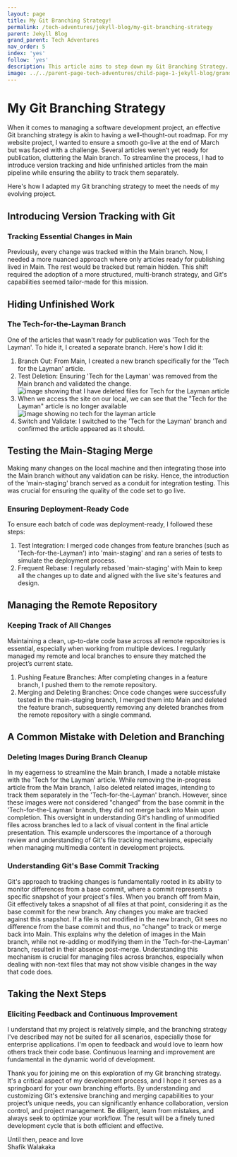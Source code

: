 ```yaml
---
layout: page
title: My Git Branching Strategy!
permalink: /tech-adventures/jekyll-blog/my-git-branching-strategy
parent: Jekyll Blog
grand_parent: Tech Adventures
nav_order: 5
index: 'yes'
follow: 'yes'
description: This article aims to step down my Git Branching Strategy. For your comments and feedback to see if this is applicable or if it can be improved!
image: ../../parent-page-tech-adventures/child-page-1-jekyll-blog/grandchild-page-4-feeling-responsive-template/image-jekyll-blog-feeling-responsive-template.png
---
```


<!-----



Conversion time: 0.313 seconds.


Using this Markdown file:

1. Paste this output into your source file.
2. See the notes and action items below regarding this conversion run.
3. Check the rendered output (headings, lists, code blocks, tables) for proper
   formatting and use a linkchecker before you publish this page.

Conversion notes:

* Docs to Markdown version 1.0β35
* Wed Apr 17 2024 09:01:55 GMT-0700 (PDT)
* Source doc: Untitled document
----->



# **My Git Branching Strategy**

When it comes to managing a software development project, an effective Git branching strategy is akin to having a well-thought-out roadmap. For my website project, I wanted to ensure a smooth go-live at the end of March but was faced with a challenge. Several articles weren’t yet ready for publication, cluttering the Main branch. To streamline the process, I had to introduce version tracking and hide unfinished articles from the main pipeline while ensuring the ability to track them separately.

Here's how I adapted my Git branching strategy to meet the needs of my evolving project.


## **Introducing Version Tracking with Git**


### **Tracking Essential Changes in Main**

Previously, every change was tracked within the Main branch. Now, I needed a more nuanced approach where only articles ready for publishing lived in Main. The rest would be tracked but remain hidden. This shift required the adoption of a more structured, multi-branch strategy, and Git's capabilities seemed tailor-made for this mission.


## **Hiding Unfinished Work**


### **The Tech-for-the-Layman Branch**

One of the articles that wasn't ready for publication was 'Tech for the Layman'. To hide it, I created a separate branch. Here's how I did it:



1. Branch Out: From Main, I created a new branch specifically for the 'Tech for the Layman' article.
2. Test Deletion: Ensuring 'Tech for the Layman' was removed from the Main branch and validated the change.
![image showing that I have deleted files for Tech for the Layman article](../../parent-page-tech-adventures/child-page-1-jekyll-blog/grandchild-page-5-my-git-branching-strategy/image-deleted-file-for-tech-for-the-layman.png)
3. When we access the site on our local, we can see that the "Tech for the Layman" article is no longer available
![image showing no tech for the layman article](../../parent-page-tech-adventures/child-page-1-jekyll-blog/grandchild-page-5-my-git-branching-strategy/image-showing-no-tech-for-the-layman-article.png)
4. Switch and Validate: I switched to the 'Tech for the Layman' branch and confirmed the article appeared as it should.


## **Testing the Main-Staging Merge**

Making many changes on the local machine and then integrating those into the Main branch without any validation can be risky. Hence, the introduction of the 'main-staging' branch served as a conduit for integration testing. This was crucial for ensuring the quality of the code set to go live.


### **Ensuring Deployment-Ready Code**

To ensure each batch of code was deployment-ready, I followed these steps:



1. Test Integration: I merged code changes from feature branches (such as 'Tech-for-the-Layman') into 'main-staging' and ran a series of tests to simulate the deployment process.
2. Frequent Rebase: I regularly rebased 'main-staging' with Main to keep all the changes up to date and aligned with the live site's features and design.


## **Managing the Remote Repository**


### **Keeping Track of All Changes**

Maintaining a clean, up-to-date code base across all remote repositories is essential, especially when working from multiple devices. I regularly managed my remote and local branches to ensure they matched the project’s current state.



1. Pushing Feature Branches: After completing changes in a feature branch, I pushed them to the remote repository.
2. Merging and Deleting Branches: Once code changes were successfully tested in the main-staging branch, I merged them into Main and deleted the feature branch, subsequently removing any deleted branches from the remote repository with a single command.


## **A Common Mistake with Deletion and Branching**


### **Deleting Images During Branch Cleanup**

In my eagerness to streamline the Main branch, I made a notable mistake with the 'Tech for the Layman' article. While removing the in-progress article from the Main branch, I also deleted related images, intending to track them separately in the 'Tech-for-the-Layman' branch. However, since these images were not considered "changed" from the base commit in the 'Tech-for-the-Layman' branch, they did not merge back into Main upon completion. This oversight in understanding Git's handling of unmodified files across branches led to a lack of visual content in the final article presentation. This example underscores the importance of a thorough review and understanding of Git's file tracking mechanisms, especially when managing multimedia content in development projects.


### **Understanding Git's Base Commit Tracking**

Git's approach to tracking changes is fundamentally rooted in its ability to monitor differences from a base commit, where a commit represents a specific snapshot of your project's files. When you branch off from Main, Git effectively takes a snapshot of all files at that point, considering it as the base commit for the new branch. Any changes you make are tracked against this snapshot. If a file is not modified in the new branch, Git sees no difference from the base commit and thus, no "change" to track or merge back into Main. This explains why the deletion of images in the Main branch, while not re-adding or modifying them in the 'Tech-for-the-Layman' branch, resulted in their absence post-merge. Understanding this mechanism is crucial for managing files across branches, especially when dealing with non-text files that may not show visible changes in the way that code does.


## **Taking the Next Steps**


### **Eliciting Feedback and Continuous Improvement**

I understand that my project is relatively simple, and the branching strategy I've described may not be suited for all scenarios, especially those for enterprise applications. I'm open to feedback and would love to learn how others track their code base. Continuous learning and improvement are fundamental in the dynamic world of development.

Thank you for joining me on this exploration of my Git branching strategy. It's a critical aspect of my development process, and I hope it serves as a springboard for your own branching efforts. By understanding and customizing Git's extensive branching and merging capabilities to your project’s unique needs, you can significantly enhance collaboration, version control, and project management. Be diligent, learn from mistakes, and always seek to optimize your workflow. The result will be a finely tuned development cycle that is both efficient and effective.


Until then, peace and love <br>
Shafik Walakaka